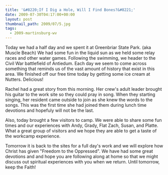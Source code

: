 ```yaml
---
title: '&#8220;If I Dig a Hole, Will I Find Bones?&#8221;'
date: 2009-07-30T04:17:00+00:00
layout: post
thumbnail_path: 2009/07/5.jpg
tags:
  - 2009-martinsburg-wv
---
```

Today we had a half day and we spent it at Greenbriar State Park. (aka Muscle Beach) We had some fun in the liquid sun as we held some relay races and other water games. Following the swimming, we header to the Civil War battlefield of Antiedum. Each day we seem to come across something that reminds us of the vast amount of history that exist in this area. We finished off our free time today by getting some ice cream at Nutters. Delicious!

Rachel had a great story from this morning. Her crew's adult leader brought his guitar to the work site so they could pray in song. When they starting singing, her resident came outside to join as she knew the words to the songs. This was the first time she had joined them during lunch time devotions and hopefuly will not be the last.

Also, today brought a few visitors to camp. We were able to share some fun times and our experiences with Andy, Grady, Flat Zach, Susan, and Platte. What a great group of visitors and we hope they are able to get a taste of the workcamp experience.

Tomorrow it is back to the sites for a full day's work and we will explore how Christ has given "Freedom to the Oppressed". We have had some great devotions and and hope you are following along at home so that we might discuss out spiritual experiences with you when we return. Until tomorrow, keep the Faith!